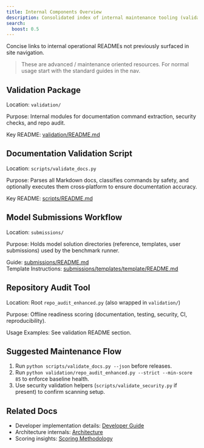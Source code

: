 ```yaml
---
title: Internal Components Overview
description: Consolidated index of internal maintenance tooling (validation package, documentation validator, submissions workflow, repository audit) for advanced project operations.
search:
  boost: 0.5
---
```


Concise links to internal operational READMEs not previously surfaced in site navigation.

> These are advanced / maintenance oriented resources. For normal usage start with the standard guides in the nav.

## Validation Package

Location: `validation/`

Purpose: Internal modules for documentation command extraction, security checks, and repo audit.

Key README: [validation/README.md](internal/validation-readme.md)

## Documentation Validation Script

Location: `scripts/validate_docs.py`

Purpose: Parses all Markdown docs, classifies commands by safety, and optionally executes them cross‑platform to ensure documentation accuracy.

Key README: [scripts/README.md](internal/scripts-readme.md)

## Model Submissions Workflow

Location: `submissions/`

Purpose: Holds model solution directories (reference, templates, user submissions) used by the benchmark runner.

Guide: [submissions/README.md](internal/submissions-readme.md)  
Template Instructions: [submissions/templates/template/README.md](internal/submission-template-readme.md)

## Repository Audit Tool

Location: Root `repo_audit_enhanced.py` (also wrapped in `validation/`)

Purpose: Offline readiness scoring (documentation, testing, security, CI, reproducibility).

Usage Examples: See validation README section.

## Suggested Maintenance Flow

1. Run `python scripts/validate_docs.py --json` before releases.
2. Run `python validation/repo_audit_enhanced.py --strict --min-score 85` to enforce baseline health.
3. Use security validation helpers (`scripts/validate_security.py` if present) to confirm scanning setup.

## Related Docs

- Developer implementation details: [Developer Guide](developer-guide.md)
- Architecture internals: [Architecture](architecture.md)
- Scoring insights: [Scoring Methodology](scoring-methodology.md)
